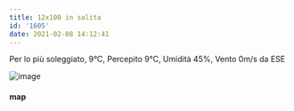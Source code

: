 ```yaml
---
title: 12x100 in salita
id: '1605'
date: 2021-02-08 14:12:41
---
```


Per lo più soleggiato, 9°C, Percepito 9°C, Umidità 45%, Vento 0m/s da ESE

![image](/images/2021/08/20210208-activity-map.png)

#### map